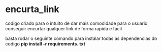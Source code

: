 # encurta_link

codigo criado para o intuito de dar mais comodidade para o usuario conseguir encurtar qualquer link de forma rapida e facil 

basta rodar o seguinte comando para instalar todas as dependencias do codigo 
**pip install -r requirements. txt** 
